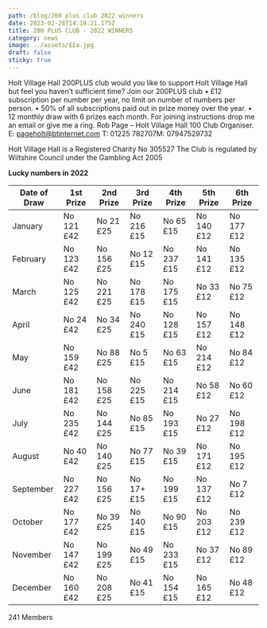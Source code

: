 ```yaml
---
path: /blog/200 plus club 2022 winners
date: 2023-02-28T14:18:21.175Z
title: 200 PLUS CLUB - 2022 WINNERS
category: news
image: ../assets/££a.jpg
draft: false
sticky: true
---
```


Holt Village Hall 200PLUS club would you like to support Holt Village Hall but feel you haven’t sufficient time? Join our 200PLUS club • £12 subscription per number per year, no limit on number of numbers per person.
• 50% of all subscriptions paid out in prize money over the year.
• 12 monthly draw with 6 prizes each month.
For joining instructions drop me an email or give me a ring.
Rob Page – Holt Village Hall 100 Club Organiser.
E: pageholt@btinternet.com T: 01225 782707M: 07947529732

Holt Village Hall is a Registered Charity No 305527 The Club is regulated by Wiltshire Council under the Gambling Act 2005

**Lucky numbers in 2022**

| Date of Draw | 1st Prize  | 2nd Prize  | 3rd Prize  | 4th Prize  | 5th Prize  | 6th Prize  |
| ------------ | ---------- | ---------- | ---------- | ---------- | ---------- | ---------- |
| January      | No 121 £42 | No 21 £25  | No 216 £15 | No 65 £15  | No 140 £12 | No 177 £12 |
| February     | No 123 £42 | No 156 £25 | No 12 £15  | No 237 £15 | No 141 £12 | No 135 £12 |
| March        | No 125 £42 | No 221 £25 | No 178 £15 | No 175 £15 | No 33 £12  | No 75 £12  |
| April        | No 24 £42  | No 34 £25  | No 240 £15 | No 128 £15 | No 157 £12 | No 148 £12 |
| May          | No 159 £42 | No 88 £25  | No 5 £15   | No 63 £15  | No 214 £12 | No 84 £12  |
| June         | No 181 £42 | No 158 £25 | No 225 £15 | No 214 £15 | No 58 £12  | No 60 £12  |
| July         | No 235 £42 | No 144 £25 | No 85 £15  | No 193 £15 | No 27 £12  | No 198 £12 |
| August       | No 40 £42  | No 140 £25 | No 77 £15  | No 39 £15  | No 171 £12 | No 195 £12 |
| September    | No 227 £42 | No 156 £25 | No 17+ £15 | No 199 £15 | No 137 £12 | No 7 £12   |
| October      | No 177 £42 | No 39 £25  | No 140 £15 | No 90 £15  | No 203 £12 | No 239 £12 |
| November     | No 147 £42 | No 199 £25 | No 49 £15  | No 233 £15 | No 37 £12  | No 89 £12  |
| December     | No 160 £42 | No 208 £25 | No 41 £15  | No 154 £15 | No 165 £12 | No 48 £12  |

241 Members
